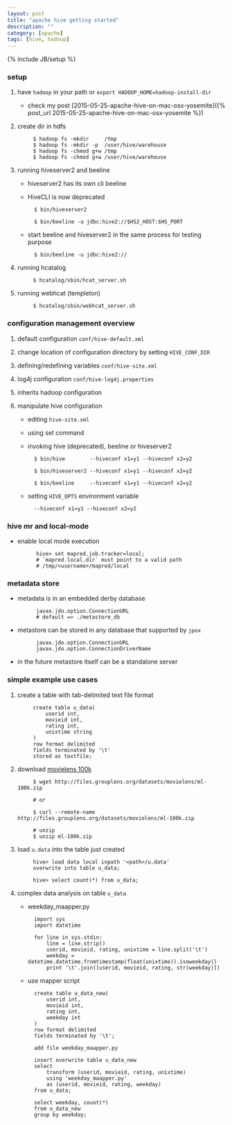 ```yaml
---
layout: post
title: "apache hive getting started"
description: ""
category: [apache]
tags: [hive, hadoop]
---
```

{% include JB/setup %}


### setup

1. have `hadoop` in your path or `export HADOOP_HOME=hadoop-install-dir`

	* check my post [2015-05-25-apache-hive-on-mac-osx-yosemite]({% post_url 2015-05-25-apache-hive-on-mac-osx-yosemite %})

1. create dir in hdfs

			$ hadoop fs -mkdir     /tmp
			$ hadoop fs -mkdir -p  /user/hive/warehouse
			$ hadoop fs -chmod g+w /tmp
			$ hadoop fs -chmod g+w /user/hive/warehouse

1. running hiveserver2 and beeline

	* hiveserver2 has its own cli beeline

	* HiveCLI is now deprecated

			$ bin/hiveserver2

			$ bin/beeline -u jdbc:hive2://$HS2_HOST:$HS_PORT

	* start beeline and hiveserver2 in the same process for testing purpose

			$ bin/beeline -u jdbc:hive2://

1. running hcatalog

			$ hcatalog/sbin/hcat_server.sh

1. running webhcat (templeton)

			$ hcatalog/sbin/webhcat_server.sh

### configuration management overview

1. default configuration `conf/hive-default.xml`

1. change location of configuration directory by setting `HIVE_CONF_DIR`

1. defining/redefining variables `conf/hive-site.xml`

1. log4j configuration `conf/hive-log4j.properties`

1. inherits hadoop configuration

1. manipulate hive configuration

	* editing `hive-site.xml`

	* using set command

	* invoking hive (deprecated), beeline or hiveserver2

			$ bin/hive        --hiveconf x1=y1 --hiveconf x2=y2

			$ bin/hiveserver2 --hiveconf x1=y1 --hiveconf x2=y2

			$ bin/beeline     --hiveconf x1=y1 --hiveconf x2=y2

	* setting `HIVE_OPTS` environment variable

			--hiveconf x1=y1 --hiveconf x2=y2

### hive mr and local-mode

* enable local mode execution

			hive> set mapred.job.tracker=local;
			# `mapred.local.dir` must point to a valid path
			# /tmp/<username>/mapred/local

### metadata store

* metadata is in an embedded derby database

			javax.jdo.option.ConnectionURL
			# default => ./metastore_db

* metastore can be stored in any database that supported by `jpox`

			javax.jdo.option.ConnectionURL
			javax.jdo.option.ConnectionDriverName

* in the future metastore itself can be a standalone server

### simple example use cases

1. create a table with tab-delimited text file format

			create table u_data(
				userid int,
				movieid int,
				rating int,
				unixtime string
			)
			row format delimited
			fields terminated by '\t'
			stored as textfile;

1. download [movielens 100k](http://files.grouplens.org/datasets/movielens/ml-100k.zip)

			$ wget http://files.grouplens.org/datasets/movielens/ml-100k.zip

			# or

			$ curl --remote-name http://files.grouplens.org/datasets/movielens/ml-100k.zip

			# unzip
			$ unzip ml-100k.zip

1. load `u.data` into the table just created

			hive> load data local inpath '<path>/u.data'
			overwrite into table u_data;

			hive> select count(*) from u_data;

1. complex data analysis on table `u_data`

	* weekday_maapper.py

			import sys
			import datetime

			for line in sys.stdin:
				line = line.strip()
				userid, movieid, rating, unixtime = line.split('\t')
				weekday = datetime.datetime.fromtimestamp(float(unixtime)).isoweekday()
				print '\t'.join([userid, movieid, rating, str(weekday)])

	* use mapper script

			create table u_data_new(
				userid int,
				movieid int,
				rating int,
				weekday int
			)
			row format delimited
			fields terminated by '\t';

			add file weekday_maapper.py

			insert overwrite table u_data_new
			select 
				transform (userid, movieid, rating, unixtime)
				using 'weekday_maapper.py'
				as (userid, movieid, rating, weekday)
			from u_data;

			select weekday, count(*)
			from u_data_new
			group by weekday;